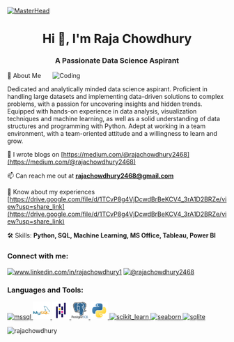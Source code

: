 [![MasterHead](https://imageio.forbes.com/specials-images/imageserve/615a844b0e678d9d11c5fc26/0x0.jpg?format=jpg&width=1200)](https://rishavchanda.io)
<h1 align="center">Hi 👋, I'm Raja Chowdhury</h1>
<h3 align="center">A Passionate Data Science Aspirant</h3>
<img align="right" alt="Coding" width="400" src="https://media.tenor.com/NOYF3f82b_gAAAAC/programmer.gif"
     
🚀 About Me
     
Dedicated and analytically minded data science aspirant. Proficient in handling large datasets and implementing data-driven solutions to complex problems, with a passion for uncovering insights and hidden trends. Equipped with hands-on experience in data analysis, visualization techniques and machine learning, as well as a solid understanding of data structures and programming with Python. Adept at working in a team environment, with a team-oriented attitude and a willingness to learn and grow.

📝 I wrote blogs on [https://medium.com/@rajachowdhury2468](https://medium.com/@rajachowdhury2468)

📫 Can reach me out at **rajachowdhury2468@gmail.com**

📄 Know about my experiences [https://drive.google.com/file/d/1TCvP8g4VjDcwdBrBeKCV4_3rA1D2BRZe/view?usp=share_link](https://drive.google.com/file/d/1TCvP8g4VjDcwdBrBeKCV4_3rA1D2BRZe/view?usp=share_link)

🛠 Skills: **Python, SQL, Machine Learning, MS Office, Tableau, Power BI**

<h3 align="left">Connect with me:</h3>
<p align="left">
<a href="https://linkedin.com/in/www.linkedin.com/in/rajachowdhury1" target="blank"><img align="center" src="https://raw.githubusercontent.com/rahuldkjain/github-profile-readme-generator/master/src/images/icons/Social/linked-in-alt.svg" alt="www.linkedin.com/in/rajachowdhury1" height="30" width="40" /></a>
<a href="https://medium.com/@rajachowdhury2468" target="blank"><img align="center" src="https://raw.githubusercontent.com/rahuldkjain/github-profile-readme-generator/master/src/images/icons/Social/medium.svg" alt="@rajachowdhury2468" height="30" width="40" /></a>
</p>

<h3 align="left">Languages and Tools:</h3>
<p align="left"> <a href="https://www.microsoft.com/en-us/sql-server" target="_blank" rel="noreferrer"> <img src="https://www.svgrepo.com/show/303229/microsoft-sql-server-logo.svg" alt="mssql" width="40" height="40"/> </a> <a href="https://www.mysql.com/" target="_blank" rel="noreferrer"> <img src="https://raw.githubusercontent.com/devicons/devicon/master/icons/mysql/mysql-original-wordmark.svg" alt="mysql" width="40" height="40"/> </a> <a href="https://pandas.pydata.org/" target="_blank" rel="noreferrer"> <img src="https://raw.githubusercontent.com/devicons/devicon/2ae2a900d2f041da66e950e4d48052658d850630/icons/pandas/pandas-original.svg" alt="pandas" width="40" height="40"/> </a> <a href="https://www.postgresql.org" target="_blank" rel="noreferrer"> <img src="https://raw.githubusercontent.com/devicons/devicon/master/icons/postgresql/postgresql-original-wordmark.svg" alt="postgresql" width="40" height="40"/> </a> <a href="https://www.python.org" target="_blank" rel="noreferrer"> <img src="https://raw.githubusercontent.com/devicons/devicon/master/icons/python/python-original.svg" alt="python" width="40" height="40"/> </a> <a href="https://scikit-learn.org/" target="_blank" rel="noreferrer"> <img src="https://upload.wikimedia.org/wikipedia/commons/0/05/Scikit_learn_logo_small.svg" alt="scikit_learn" width="40" height="40"/> </a> <a href="https://seaborn.pydata.org/" target="_blank" rel="noreferrer"> <img src="https://seaborn.pydata.org/_images/logo-mark-lightbg.svg" alt="seaborn" width="40" height="40"/> </a> <a href="https://www.sqlite.org/" target="_blank" rel="noreferrer"> <img src="https://www.vectorlogo.zone/logos/sqlite/sqlite-icon.svg" alt="sqlite" width="40" height="40"/> </a> </p>

<p><img align="center" src="https://github-readme-stats.vercel.app/api/top-langs?username=rajachowdhury&show_icons=true&locale=en&layout=compact" alt="rajachowdhury" /></p>
